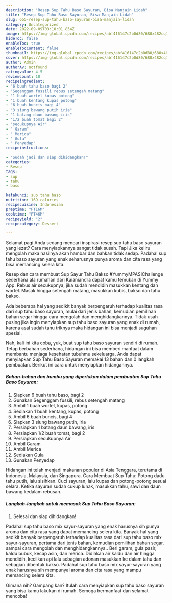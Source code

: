 ```yaml
---
description: "Resep Sup Tahu Baso Sayuran, Bisa Manjain Lidah"
title: "Resep Sup Tahu Baso Sayuran, Bisa Manjain Lidah"
slug: 655-resep-sup-tahu-baso-sayuran-bisa-manjain-lidah
category: Uncategorized
date: 2022-09-09T03:10:01.854Z
image: https://img-global.cpcdn.com/recipes/abf416147c2b0d80/680x482cq70/sup-tahu-baso-sayuran-foto-resep-utama.jpg
hideToc: false
enableToc: true
enableTocContent: false
thumbnail: https://img-global.cpcdn.com/recipes/abf416147c2b0d80/680x482cq70/sup-tahu-baso-sayuran-foto-resep-utama.jpg
cover: https://img-global.cpcdn.com/recipes/abf416147c2b0d80/680x482cq70/sup-tahu-baso-sayuran-foto-resep-utama.jpg
author: Admin
authorAv: notfound
ratingvalue: 4.5
reviewcount: 10
recipeingredient:
- "6 buah tahu baso bagi 2"
- "Segenggam fussili rebus setengah matang"
- "1 buah wortel kupas potong"
- "1 buah kentang kupas potong"
- "6 buah buncis bagi 4"
- "3 siung bawang putih iria"
- "1 batang daun bawang iris"
- "1/2 buah tomat bagi 2"
- "secukupnya Air"
- " Garam"
- " Merica"
- " Gula"
- " Penyedap"
recipeinstructions:

- "Sudah jadi dan siap dihidangkan!"
categories:
- Resep
tags:
- sup
- tahu
- baso

katakunci: sup tahu baso 
nutrition: 169 calories
recipecuisine: Indonesian
preptime: "PT16M"
cooktime: "PT46M"
recipeyield: "2"
recipecategory: Dessert

---
```



Selamat pagi Anda sedang mencari inspirasi resep sup tahu baso sayuran yang lezat? Cara menyiapkannya sangat tidak susah. Tapi Jika keliru mengolah maka hasilnya akan hambar dan bahkan tidak sedap. Padahal sup tahu baso sayuran yang enak seharusnya punya aroma dan cita rasa yang bisa memancing selera kita.


Resep dan cara membuat Sup Sayur Tahu Bakso #YummyMPASIChallenge sederhana ala rumahan dari Kaianiandra dapat kamu temukan di Yummy App. Rebus air secukupnya, jika sudah mendidih masukkan kentang dan wortel. Masak hingga setengah matang, masukkan kubis, bakso dan tahu bakso.

Ada beberapa hal yang sedikit banyak berpengaruh terhadap kualitas rasa dari sup tahu baso sayuran, mulai dari jenis bahan, kemudian pemilihan bahan segar hingga cara mengolah dan menghidangkannya. Tidak usah pusing jika ingin menyiapkan sup tahu baso sayuran yang enak di rumah, karena asal sudah tahu triknya maka hidangan ini bisa menjadi suguhan spesial.


Nah, kali ini kita coba, yuk, buat sup tahu baso sayuran sendiri di rumah. Tetap berbahan sederhana, hidangan ini bisa memberi manfaat dalam membantu menjaga kesehatan tubuhmu sekeluarga. Anda dapat menyiapkan Sup Tahu Baso Sayuran memakai 13 bahan dan 0 langkah pembuatan. Berikut ini cara untuk menyiapkan hidangannya.

<!--inarticleads1-->

##### Bahan-bahan dan bumbu yang diperlukan dalam pembuatan Sup Tahu Baso Sayuran:

1. Siapkan 6 buah tahu baso, bagi 2
1. Gunakan Segenggam fussili, rebus setengah matang
1. Ambil 1 buah wortel, kupas, potong
1. Sediakan 1 buah kentang, kupas, potong
1. Ambil 6 buah buncis, bagi 4
1. Siapkan 3 siung bawang putih, iria
1. Persiapkan 1 batang daun bawang, iris
1. Persiapkan 1/2 buah tomat, bagi 2
1. Persiapkan secukupnya Air
1. Ambil  Garam
1. Ambil  Merica
1. Sediakan  Gula
1. Gunakan  Penyedap


Hidangan ini telah menjadi makanan populer di Asia Tenggara, terutama di Indonesia, Malaysia, dan Singapura. Cara Membuat Sup Tahu: Potong dadu tahu putih, lalu sisihkan. Cuci sayuran, lalu kupas dan potong-potong sesuai selara. Ketika sayuran sudah cukup lunak, masukkan tahu, sawi dan daun bawang kedalam rebusan. 

<!--inarticleads2-->

##### Langkah-langkah untuk memasak Sup Tahu Baso Sayuran:


1. Selesai dan siap dihidangkan!

Padahal sup tahu baso mix sayur-sayuran yang enak harusnya sih punya aroma dan cita rasa yang dapat memancing selera kita. Banyak hal yang sedikit banyak berpengaruh terhadap kualitas rasa dari sup tahu baso mix sayur-sayuran, pertama dari jenis bahan, kemudian pemilihan bahan segar, sampai cara mengolah dan menghidangkannya.. Beri garam, gula pasir, kaldu bubuk, kecap asin, dan merica. Didihkan air kaldu dan air hingga mendidih, kecilkan api lalu sebagian adonan masukkan ke dalam tahu dan sebagian dibentuk bakso. Padahal sup tahu baso mix sayur-sayuran yang enak harusnya sih mempunyai aroma dan cita rasa yang mampu memancing selera kita. 

Gimana nih? Gampang kan? Itulah cara menyiapkan sup tahu baso sayuran yang bisa kamu lakukan di rumah. Semoga bermanfaat dan selamat mencoba!
